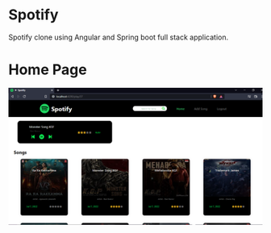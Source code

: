 # Spotify
Spotify clone using Angular and Spring boot  full stack application.

# Home Page 
![home page](https://github.com/Prasadpoojary/Spotify/blob/master/Readme/home.PNG?raw=true)
